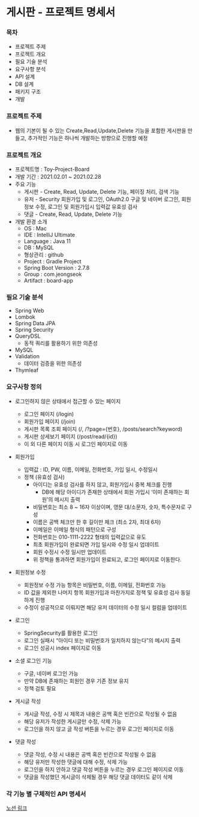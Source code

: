 # 게시판 - 프로젝트 명세서

### 목차

- 프로젝트 주제
- 프로젝트 개요
- 필요 기술 분석
- 요구사항 분석
- API 설계
- DB 설계
- 패키지 구조
- 개발

### 프로젝트 주제

- 웹의 기본이 될 수 있는 Create,Read,Update,Delete 기능을 포함한 게시판을 만들고, 추가적인 기능은 하나씩 개발하는 방향으로 진행할 예정

### 프로젝트 개요

- 프로젝트명 : Toy-Project-Board
- 개발 기간 : 2021.02.01 ~ 2021.02.28
- 주요 기능
    - 게시판 - Create, Read, Update, Delete 기능, 페이징 처리, 검색 기능
    - 유저 - Security 회원가입 및 로그인, OAuth2.0 구글 및 네이버 로그인, 회원 정보 수정, 로그인 및 회원가입시 입력값 유효성 검사
    - 댓글 - Create, Read, Update, Delete 기능
- 개발 환경 소개
    - OS : Mac
    - IDE : IntelliJ Ultimate
    - Language : Java 11
    - DB : MySQL
    - 형상관리 : github
    - Project : Gradle Project
    - Spring Boot Version : 2.7.8
    - Group : com.jeongseok
    - Artifact : board-app

### 필요 기술 분석

- Spring Web
- Lombok
- Spring Data JPA
- Spring Security
- QueryDSL
    - 동적 쿼리를 활용하기 위한 의존성
- MySQL
- Validation
    - 데이터 검증을 위한 의존성
- Thymleaf

### 요구사항 정의

- 로그인하지 않은 상태에서 접근할 수 있는 페이지
    - 로그인 페이지 (/login)
    - 회원가입 페이지 (/join)
    - 게시판 목록 조회 페이지 (/, /?page={번호}, /posts/search?keyword)
    - 게시판 상세보기 페이지 (/post/read/{id})
    - 이 외 다른 페이지 이동 시 로그인 페이지로 이동

- 회원가입
    - 입력값 : ID, PW, 이름, 이메일, 전화번호, 가입 일시, 수정일시
    - 정책 (유효성 검사)
        - 아이디는 유효성 검사를 하지 않고, 회원가입시 중복 체크를 진행
            - DB에 해당 아이디가 존재한 상태에서 회원 가입시 ‘이미 존재하는 회원’의 메시지 출력
        - 비밀번호는 최소 8 ~ 16자 이상이며, 영문 대/소문자, 숫자, 특수문자로 구성
        - 이름은 공백 체크만 한 후 길이만 체크 (최소 2자, 최대 6자)
        - 이메일은 이메일 형식의 패턴으로 구성
        - 전화번호는 010-1111-2222 형태의 입력값으로 유도
        - 최초 회원가입이 완료되면 가입 일시와 수정 일시 업데이트
        - 회원 수정시 수정 일시만 업데이트
        - 위 정책을 통과하면 회원가입이 완료되고, 로그인 페이지로 이동한다.

- 회원정보 수정
    - 회원정보 수정 가능 항목은 비밀번호, 이름, 이메일, 전화번호 가능
    - ID 값을 제외한 나머지 항목 회원가입과 마찬가지로 정책 및 유효성 검사 동일하게 진행
    - 수정이 성공적으로 이뤄지면 해당 유저 데이터의 수정 일시 컬럼을 업데이트

- 로그인
    - SpringSecurity를 활용한 로그인
    - 로그인 실패시 “아이디 또는 비밀번호가 일치하지 않는다”의 메시지 출력
    - 로그인 성공시 index 페이지로 이동

- 소셜 로그인 기능
    - 구글, 네이버 로그인 가능
    - 만약 DB에 존재하는 회원인 경우 기존 정보 유지
    - 정책 검토 필요

- 게시글 작성
    - 게시글 작성, 수정 시 제목과 내용은 공백 혹은 빈칸으로 작성될 수 없음
    - 해당 유저가 작성한 게시글만 수정, 삭제 가능
    - 로그인을 하지 않고 글 작성 버튼을 누르는 경우 로그인 페이지로 이동

- 댓글 작성
    - 댓글 작성, 수정 시 내용은 공백 혹은 빈칸으로 작성될 수 없음
    - 해당 유저만 작성한 댓글에 대해 수정, 삭제 가능
    - 로그인을 하지 안하고 댓글 작성 버튼을 누르는 경우 로그인 페이지로 이동
    - 댓글을 작성했던 게시글이 삭제될 경우 해당 댓글 데이터도 같이 삭제

### 각 기능 별 구체적인 API 명세서

[노션 링크](https://gold-barge-fc2.notion.site/7b819122e7174f31908b478b57774fda)
